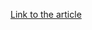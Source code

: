 [Link to the article](https://cybersecuritynews.com/cisa-warns-of-libraesva-esg-command-injection-vulnerability/)
